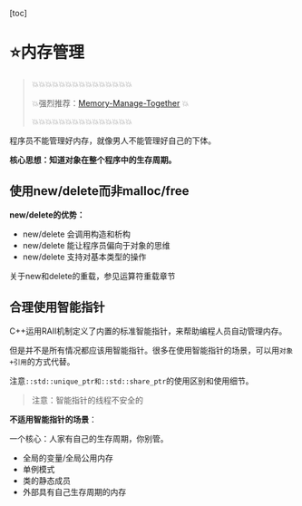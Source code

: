 [toc]

# ⭐内存管理

> 💥💥💥💥💥💥💥💥💥💥💥💥💥💥💥
>
> 💥强烈推荐：[Memory-Manage-Together](https://github.com/cuber-lotus/Memory-Manage-Together) 💥
>
> 💥💥💥💥💥💥💥💥💥💥💥💥💥💥💥

程序员不能管理好内存，就像男人不能管理好自己的下体。

**核心思想：知道对象在整个程序中的生存周期。**

## 使用new/delete而非malloc/free

**new/delete的优势：**

- new/delete 会调用构造和析构
- new/delete 能让程序员偏向于对象的思维
- new/delete 支持对基本类型的操作

关于new和delete的重载，参见运算符重载章节

## 合理使用智能指针

C++运用RAII机制定义了内置的标准智能指针，来帮助编程人员自动管理内存。

但是并不是所有情况都应该用智能指针。很多在使用智能指针的场景，可以用`对象+引用`的方式代替。

注意`::std::unique_ptr和::std::share_ptr`的使用区别和使用细节。

> 注意：智能指针的线程不安全的

**不适用智能指针的场景**：

一个核心：人家有自己的生存周期，你别管。

- 全局的变量/全局公用内存
- 单例模式
- 类的静态成员
- 外部具有自己生存周期的内存

